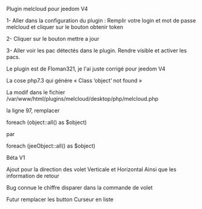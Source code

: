 Plugin melcloud pour jeedom V4

1- Aller dans la configuration du plugin :
Remplir votre login et mot de passe melcloud et cliquer sur le bouton obtenir token

2- Cliquer sur le bouton mettre a jour

3- Aller voir les pac détectés dans le plugin.
Rendre visible et activer les pacs.

Le plugin est de Floman321, je l'ai juste corrigé pour jeedom V4

La cose php7.3 qui génére « Class ‘object’ not found »

La modif dans le fichier /var/www/html/plugins/melcloud/desktop/php/melcloud.php

la ligne 97, remplacer

foreach (object::all() as $object)

par

foreach (jeeObject::all() as $object)

Béta V1

Ajout  pour la direction des volet Verticale et Horizontal
Ainsi que les information de retour

Bug connue le chiffre disparer dans la commande de volet 

Futur remplacer les button  Curseur  en liste 
